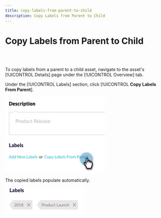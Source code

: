 ```yaml
---
title: copy-labels-from-parent-to-child
description: Copy Labels from Parent to Child
---
```


# Copy Labels from Parent to Child

<br>&nbsp;

To copy labels from a parent to a child asset, navigate to the asset's [!UICONTROL Details] page under the [!UICONTROL Overview] tab.

Under the [!UICONTROL Labels] section, click [!UICONTROL **Copy Labels From Parent**].

   ![Image One](/help/sky/assets/labels/copy-labels-from-parent-to-child/copy-labels-from-parent-to-child-1.jpg)

The copied labels populate automatically.

   ![Image Two](/help/sky/assets/labels/copy-labels-from-parent-to-child/copy-labels-from-parent-to-child-2.jpg)
